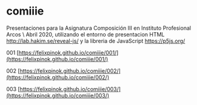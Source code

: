 # comiiie
Presentaciones para la Asignatura Composición III en Instituto Profesional Arcos \ Abril 2020, utilizando el entorno de presentacion HTML http://lab.hakim.se/reveal-js/ y la libreria de JavaScript https://p5js.org/

001 [https://felixpinok.github.io/comiiie/001/](https://felixpinok.github.io/comiiie/001/)

002 [https://felixpinok.github.io/comiiie/002/](https://felixpinok.github.io/comiiie/002/)

003 [https://felixpinok.github.io/comiiie/003/](https://felixpinok.github.io/comiiie/003/)